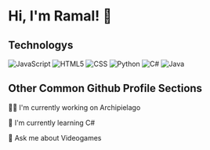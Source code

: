 
# Hi, I'm Ramal! 👋

## Technologys

![JavaScript](https://img.shields.io/badge/-JavaScript-333333?style=flat&logo=javascript)
  ![HTML5](https://img.shields.io/badge/-HTML5-333333?style=flat&logo=HTML5)
  ![CSS](https://img.shields.io/badge/-CSS-333333?style=flat&logo=CSS3&logoColor=1572B6)
  ![Python](https://img.shields.io/badge/-Python-333333?style=flat&logo=python)
  ![C#](https://img.shields.io/badge/-CSharp-333333?style=flat&logo=CSharp)
  ![Java](https://img.shields.io/badge/-Java-333333?style=flat&logo=java)


## Other Common Github Profile Sections
👩‍💻 I'm currently working on Archipielago

🧠 I'm currently learning C#

💬 Ask me about Videogames


